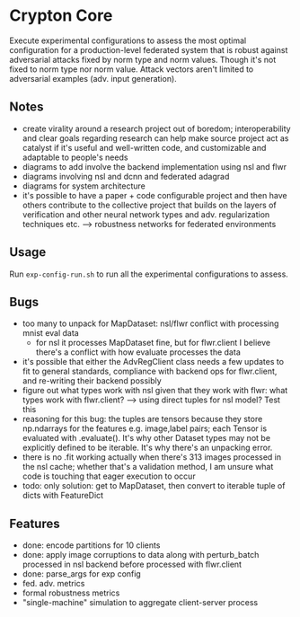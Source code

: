 # Crypton Core
Execute experimental configurations to assess the most optimal configuration for a production-level federated system that is robust against adversarial attacks fixed by norm type and norm values. Though it's not fixed to norm type nor norm value. Attack vectors aren't limited to adversarial examples (adv. input generation).


## Notes
- create virality around a research project out of boredom; interoperability and clear goals regarding research can help make source project act as catalyst if it's useful and well-written code, and customizable and adaptable to people's needs
- diagrams to add involve the backend implementation using nsl and flwr
- diagrams involving nsl and dcnn and federated adagrad
- diagrams for system architecture
- it's possible to have a paper + code configurable project and then have others contribute to the collective project that builds on the layers of verification and other neural network types and adv. regularization techniques etc. --> robustness networks for federated environments

## Usage
Run `exp-config-run.sh` to run all the experimental configurations to assess.


## Bugs
- too many to unpack for MapDataset: nsl/flwr conflict with processing mnist eval data
    - for nsl it processes MapDataset fine, but for flwr.client I believe there's a conflict with how evaluate processes the data
- it's possible that either the AdvRegClient class needs a few updates to fit to general standards, compliance with backend ops for flwr.client, and re-writing their backend possibly
- figure out what types work with nsl given that they work with flwr: what types work with flwr.client? --> using direct tuples for nsl model? Test this
- reasoning for this bug: the tuples are tensors because they store np.ndarrays for the features e.g. image,label pairs; each Tensor is evaluated with .evaluate(). It's why other Dataset types may not be explicitly defined to be iterable. It's why there's an unpacking error.
- there is no .fit working actually when there's 313 images processed in the nsl cache; whether that's a validation method, I am unsure what code is touching that eager execution to occur
- todo: only solution: get to MapDataset, then convert to iterable tuple of dicts with FeatureDict

## Features
- done: encode partitions for 10 clients
- done: apply image corruptions to data along with perturb_batch processed in nsl backend before processed with flwr.client
- done: parse_args for exp config
- fed. adv. metrics
- formal robustness metrics
- "single-machine" simulation to aggregate client-server process

